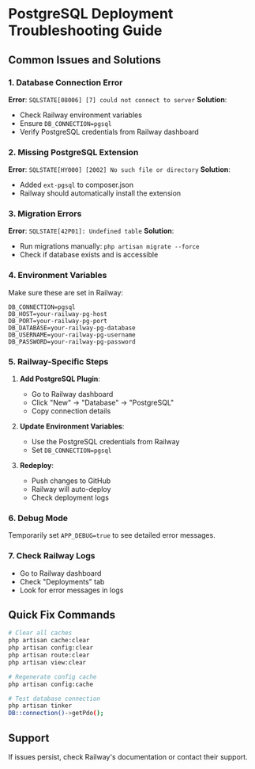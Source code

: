 # PostgreSQL Deployment Troubleshooting Guide

## Common Issues and Solutions

### 1. Database Connection Error
**Error**: `SQLSTATE[08006] [7] could not connect to server`
**Solution**: 
- Check Railway environment variables
- Ensure `DB_CONNECTION=pgsql`
- Verify PostgreSQL credentials from Railway dashboard

### 2. Missing PostgreSQL Extension
**Error**: `SQLSTATE[HY000] [2002] No such file or directory`
**Solution**:
- Added `ext-pgsql` to composer.json
- Railway should automatically install the extension

### 3. Migration Errors
**Error**: `SQLSTATE[42P01]: Undefined table`
**Solution**:
- Run migrations manually: `php artisan migrate --force`
- Check if database exists and is accessible

### 4. Environment Variables
Make sure these are set in Railway:
```
DB_CONNECTION=pgsql
DB_HOST=your-railway-pg-host
DB_PORT=your-railway-pg-port
DB_DATABASE=your-railway-pg-database
DB_USERNAME=your-railway-pg-username
DB_PASSWORD=your-railway-pg-password
```

### 5. Railway-Specific Steps
1. **Add PostgreSQL Plugin**:
   - Go to Railway dashboard
   - Click "New" → "Database" → "PostgreSQL"
   - Copy connection details

2. **Update Environment Variables**:
   - Use the PostgreSQL credentials from Railway
   - Set `DB_CONNECTION=pgsql`

3. **Redeploy**:
   - Push changes to GitHub
   - Railway will auto-deploy
   - Check deployment logs

### 6. Debug Mode
Temporarily set `APP_DEBUG=true` to see detailed error messages.

### 7. Check Railway Logs
- Go to Railway dashboard
- Check "Deployments" tab
- Look for error messages in logs

## Quick Fix Commands
```bash
# Clear all caches
php artisan cache:clear
php artisan config:clear
php artisan route:clear
php artisan view:clear

# Regenerate config cache
php artisan config:cache

# Test database connection
php artisan tinker
DB::connection()->getPdo();
```

## Support
If issues persist, check Railway's documentation or contact their support. 